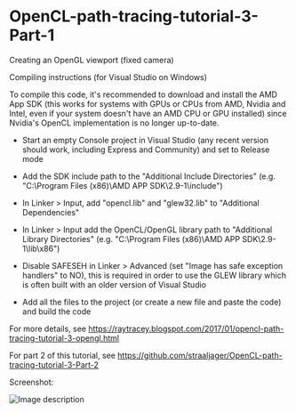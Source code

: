 # OpenCL-path-tracing-tutorial-3-Part-1
Creating an OpenGL viewport (fixed camera)

Compiling instructions (for Visual Studio on Windows)

To compile this code, it's recommended to download and install the AMD App SDK (this works for systems with GPUs or CPUs from AMD, Nvidia and Intel, even if your system doesn't have an AMD CPU or GPU installed) since Nvidia's OpenCL implementation is no longer up-to-date.

- Start an empty Console project in Visual Studio (any recent version should work, including Express and Community) and set to Release mode
    
- Add the SDK include path to the "Additional Include Directories" (e.g. "C:\Program Files (x86)\AMD APP SDK\2.9-1\include")
    
- In Linker > Input, add "opencl.lib" and "glew32.lib" to "Additional Dependencies" 
 
- In Linker > Input add the OpenCL/OpenGL library path to "Additional Library Directories" (e.g. "C:\Program Files (x86)\AMD APP SDK\2.9-1\lib\x86")

- Disable SAFESEH in Linker > Advanced (set "Image has safe exception handlers" to NO), this is required in order to use the GLEW library which is often built with an older version of Visual Studio
    
- Add all the files to the project (or create a new file and paste the code) and build the code


For more details, see https://raytracey.blogspot.com/2017/01/opencl-path-tracing-tutorial-3-opengl.html

For part 2 of this tutorial, see https://github.com/straaljager/OpenCL-path-tracing-tutorial-3-Part-2

Screenshot:

![Image description](https://github.com/straaljager/OpenCL-path-tracing-tutorial-3-Part-1/blob/master/opencl_tut3_3.png)
